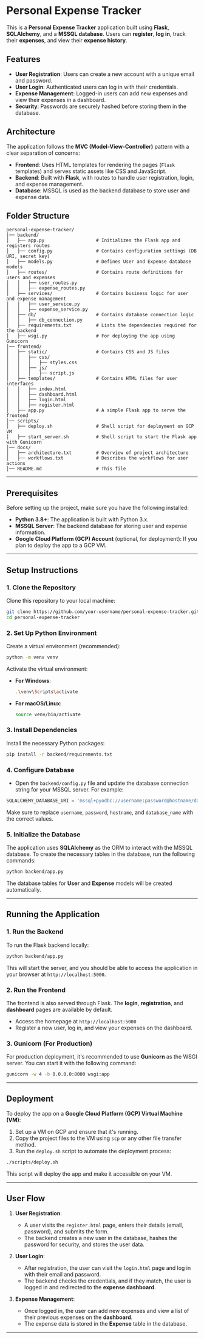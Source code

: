 # Personal Expense Tracker

This is a **Personal Expense Tracker** application built using **Flask**, **SQLAlchemy**, and a **MSSQL database**. Users can **register**, **log in**, track their **expenses**, and view their **expense history**.

## Features
- **User Registration**: Users can create a new account with a unique email and password.
- **User Login**: Authenticated users can log in with their credentials.
- **Expense Management**: Logged-in users can add new expenses and view their expenses in a dashboard.
- **Security**: Passwords are securely hashed before storing them in the database.
  
## Architecture
The application follows the **MVC (Model-View-Controller)** pattern with a clear separation of concerns:
- **Frontend**: Uses HTML templates for rendering the pages (`Flask` templates) and serves static assets like CSS and JavaScript.
- **Backend**: Built with **Flask**, with routes to handle user registration, login, and expense management.
- **Database**: MSSQL is used as the backend database to store user and expense data.

## Folder Structure

```
personal-expense-tracker/
│── backend/  
│   ├── app.py                   # Initializes the Flask app and registers routes
│   ├── config.py                # Contains configuration settings (DB URI, secret key)
│   ├── models.py                # Defines User and Expense database models
│   ├── routes/                  # Contains route definitions for users and expenses
│   │   ├── user_routes.py
│   │   ├── expense_routes.py
│   ├── services/                # Contains business logic for user and expense management
│   │   ├── user_service.py
│   │   ├── expense_service.py
│   ├── db/                      # Contains database connection logic
│   │   ├── db_connection.py
│   ├── requirements.txt         # Lists the dependencies required for the backend
│   ├── wsgi.py                  # For deploying the app using Gunicorn
│── frontend/
│   ├── static/                  # Contains CSS and JS files
│   │   ├── css/
│   │   │   ├── styles.css
│   │   ├── js/
│   │   │   ├── script.js
│   ├── templates/               # Contains HTML files for user interfaces
│   │   ├── index.html
│   │   ├── dashboard.html
│   │   ├── login.html
│   │   ├── register.html
│   ├── app.py                   # A simple Flask app to serve the frontend
│── scripts/
│   ├── deploy.sh                # Shell script for deployment on GCP VM
│   ├── start_server.sh          # Shell script to start the Flask app with Gunicorn
│── docs/
│   ├── architecture.txt         # Overview of project architecture
│   ├── workflows.txt            # Describes the workflows for user actions
│── README.md                    # This file
```

---

## Prerequisites

Before setting up the project, make sure you have the following installed:

- **Python 3.8+**: The application is built with Python 3.x.
- **MSSQL Server**: The backend database for storing user and expense information.
- **Google Cloud Platform (GCP) Account** (optional, for deployment): If you plan to deploy the app to a GCP VM.

---

## Setup Instructions

### 1. Clone the Repository

Clone this repository to your local machine:

```bash
git clone https://github.com/your-username/personal-expense-tracker.git
cd personal-expense-tracker
```

### 2. Set Up Python Environment

Create a virtual environment (recommended):

```bash
python -m venv venv
```

Activate the virtual environment:

- **For Windows**:
  ```bash
  .\venv\Scripts\activate
  ```
- **For macOS/Linux**:
  ```bash
  source venv/bin/activate
  ```

### 3. Install Dependencies

Install the necessary Python packages:

```bash
pip install -r backend/requirements.txt
```

### 4. Configure Database

- Open the `backend/config.py` file and update the database connection string for your MSSQL server. For example:

```python
SQLALCHEMY_DATABASE_URI = 'mssql+pyodbc://username:password@hostname/database_name?driver=ODBC+Driver+17+for+SQL+Server'
```

Make sure to replace `username`, `password`, `hostname`, and `database_name` with the correct values.

### 5. Initialize the Database

The application uses **SQLAlchemy** as the ORM to interact with the MSSQL database. To create the necessary tables in the database, run the following commands:

```bash
python backend/app.py
```

The database tables for **User** and **Expense** models will be created automatically.

---

## Running the Application

### 1. Run the Backend

To run the Flask backend locally:

```bash
python backend/app.py
```

This will start the server, and you should be able to access the application in your browser at `http://localhost:5000`.

### 2. Run the Frontend

The frontend is also served through Flask. The **login**, **registration**, and **dashboard** pages are available by default.

- Access the homepage at `http://localhost:5000`
- Register a new user, log in, and view your expenses on the dashboard.

### 3. Gunicorn (For Production)

For production deployment, it's recommended to use **Gunicorn** as the WSGI server. You can start it with the following command:

```bash
gunicorn -w 4 -b 0.0.0.0:8000 wsgi:app
```

---

## Deployment

To deploy the app on a **Google Cloud Platform (GCP) Virtual Machine (VM)**:

1. Set up a VM on GCP and ensure that it's running.
2. Copy the project files to the VM using `scp` or any other file transfer method.
3. Run the `deploy.sh` script to automate the deployment process:

```bash
./scripts/deploy.sh
```

This script will deploy the app and make it accessible on your VM.

---

## User Flow

1. **User Registration**:
   - A user visits the `register.html` page, enters their details (email, password), and submits the form.
   - The backend creates a new user in the database, hashes the password for security, and stores the user data.

2. **User Login**:
   - After registration, the user can visit the `login.html` page and log in with their email and password.
   - The backend checks the credentials, and if they match, the user is logged in and redirected to the **expense dashboard**.

3. **Expense Management**:
   - Once logged in, the user can add new expenses and view a list of their previous expenses on the **dashboard**.
   - The expense data is stored in the **Expense** table in the database.

---

